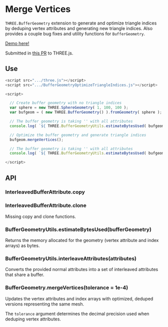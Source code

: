 # Merge Vertices
`THREE.BufferGeometry` extension to generate and optimize triangle indices by deduping vertex attributes and generating new triangle indices. Also provides a couple bug fixes and utility functions for `BufferGeometry`.

[Demo here!](https://gkjohnson.github.io/threejs-contributions/mergeVertices/index.html)

Submitted in [this PR](https://github.com/mrdoob/three.js/pull/14116) to THREE.js.

## Use

```js
<script src=".../three.js"></script>
<script src=".../BufferGeometryOptimizeTriangleIndices.js"></script>

<script>

  // Create buffer geometry with no triangle indices
  var sphere = new THREE.SphereGeometry( 1, 100, 100 );
  var bufgeom = ( new THREE.BufferGeometry() ).fromGeometry( sphere );

  // The buffer geometry is taking '' with all attributes
  console.log( `${ THREE.BufferGeometryUtils.estimateBytesUsed( bufgeom ) * 1000 }kb` );

  // Optimize the buffer geometry and generate triangle indices
  bufgeom.mergeVertices();

  // The buffer geometry is taking '' with all attributes
  console.log( `${ THREE.BufferGeometryUtils.estimateBytesUsed( bufgeom ) * 1000 }kb` );

</script>
```

## API
### InterleavedBufferAttribute.copy
### InterleavedBufferAttribute.clone

Missing copy and clone functions.

### BufferGeometryUtils.estimateBytesUsed(bufferGeometry)

Returns the memory allocated for the geometry (vertex attribute and index arrays) as bytes.

### BufferGeometryUtils.interleaveAttributes(attributes)

Converts the provided normal attributes into a set of interleaved attributes that share a buffer.

### BufferGeometry.mergeVertices(tolerance = 1e-4)

Updates the vertex attributes and index arrays with optimized, deduped versions representing the same mesh.

The `tolerance` argument determines the decimal precision used when deduping vertex attributes.
